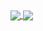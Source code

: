 <a href="https://github.com/m4aaster/github-readme-stats">
  <img align="center" src="https://github-readme-stats.vercel.app/api?username=m4aaster&show_icons=true&theme=github_dark" />
</a>
<a href="ttps://github.com/m4aaster/github-readme-stats">
  <img align="center" src="https://github-readme-stats.vercel.app/api/top-langs/?username=m4aaster&layout=compact&theme=github_dark"/>
</a>
